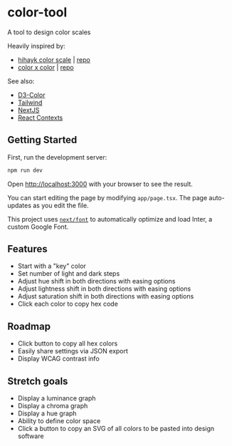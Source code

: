# color-tool

A tool to design color scales

Heavily inspired by:

- [hihayk color scale](https://hihayk.github.io/scale/) | [repo](https://github.com/hihayk/scale)
- [color x color](https://colorcolor.in/) | [repo](https://github.com/saneef/color-color)

See also:

- [D3-Color](https://d3js.org/d3-color)
- [Tailwind](https://tailwindcss.com/)
- [NextJS](https://nextjs.org/)
- [React Contexts](https://react.dev/learn/passing-data-deeply-with-context)

## Getting Started

First, run the development server:

```bash
npm run dev
```

Open [http://localhost:3000](http://localhost:3000) with your browser to see the result.

You can start editing the page by modifying `app/page.tsx`. The page auto-updates as you edit the file.

This project uses [`next/font`](https://nextjs.org/docs/basic-features/font-optimization) to automatically optimize and load Inter, a custom Google Font.

## Features

- Start with a "key" color
- Set number of light and dark steps
- Adjust hue shift in both directions with easing options
- Adjust lightness shift in both directions with easing options
- Adjust saturation shift in both directions with easing options
- Click each color to copy hex code

## Roadmap

- Click button to copy all hex colors
- Easily share settings via JSON export
- Display WCAG contrast info

## Stretch goals

- Display a luminance graph
- Display a chroma graph
- Display a hue graph
- Ability to define color space
- Click a button to copy an SVG of all colors to be pasted into design software
